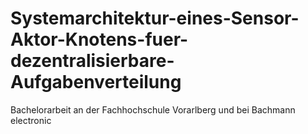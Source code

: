 # Systemarchitektur-eines-Sensor-Aktor-Knotens-fuer-dezentralisierbare-Aufgabenverteilung
Bachelorarbeit an der Fachhochschule Vorarlberg und bei Bachmann electronic 
